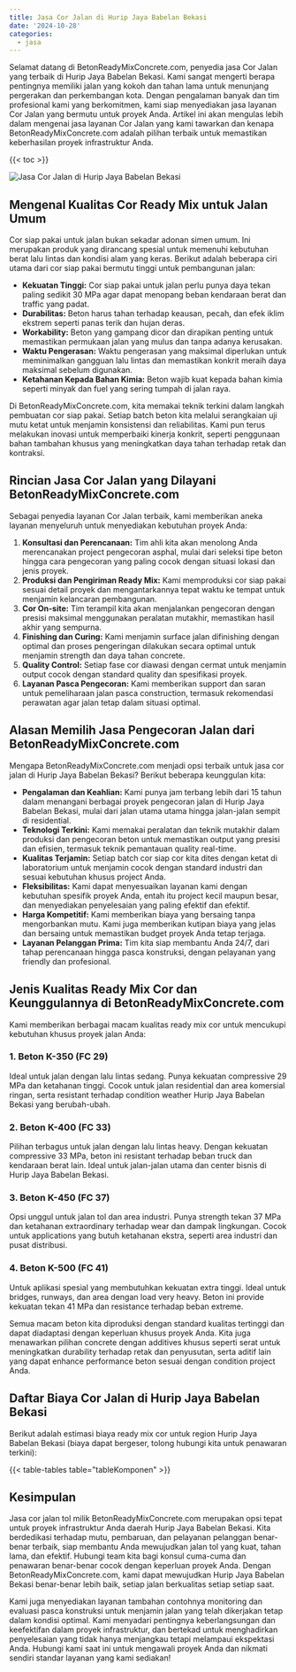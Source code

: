 ```yaml
---
title: Jasa Cor Jalan di Hurip Jaya Babelan Bekasi
date: '2024-10-28'
categories:
  - jasa
---
```


Selamat datang di BetonReadyMixConcrete.com, penyedia jasa Cor Jalan yang terbaik di Hurip Jaya Babelan Bekasi. Kami sangat mengerti berapa pentingnya memiliki jalan yang kokoh dan tahan lama untuk menunjang pergerakan dan perkembangan kota. Dengan pengalaman banyak dan tim profesional kami yang berkomitmen, kami siap menyediakan jasa layanan Cor Jalan yang bermutu untuk proyek Anda. Artikel ini akan mengulas lebih dalam mengenai jasa layanan Cor Jalan yang kami tawarkan dan kenapa BetonReadyMixConcrete.com adalah pilihan terbaik untuk memastikan keberhasilan proyek infrastruktur Anda.

{{< toc >}}

![Jasa Cor Jalan di Hurip Jaya Babelan Bekasi](https://betoncor8.github.io/cor/harga-beton-readymix-concrete%20(11).png)

## Mengenal Kualitas Cor Ready Mix untuk Jalan Umum

Cor siap pakai untuk jalan bukan sekadar adonan simen umum. Ini merupakan produk yang dirancang spesial untuk memenuhi kebutuhan berat lalu lintas dan kondisi alam yang keras. Berikut adalah beberapa ciri utama dari cor siap pakai bermutu tinggi untuk pembangunan jalan:

- **Kekuatan Tinggi:** Cor siap pakai untuk jalan perlu punya daya tekan paling sedikit 30 MPa agar dapat menopang beban kendaraan berat dan traffic yang padat.
- **Durabilitas:** Beton harus tahan terhadap keausan, pecah, dan efek iklim ekstrem seperti panas terik dan hujan deras.
- **Workability:** Beton yang gampang dicor dan dirapikan penting untuk memastikan permukaan jalan yang mulus dan tanpa adanya kerusakan.
- **Waktu Pengerasan:** Waktu pengerasan yang maksimal diperlukan untuk meminimalkan gangguan lalu lintas dan memastikan konkrit meraih daya maksimal sebelum digunakan.
- **Ketahanan Kepada Bahan Kimia:** Beton wajib kuat kepada bahan kimia seperti minyak dan fuel yang sering tumpah di jalan raya.

Di BetonReadyMixConcrete.com, kita memakai teknik terkini dalam langkah pembuatan cor siap pakai. Setiap batch beton kita melalui serangkaian uji mutu ketat untuk menjamin konsistensi dan reliabilitas. Kami pun terus melakukan inovasi untuk memperbaiki kinerja konkrit, seperti penggunaan bahan tambahan khusus yang meningkatkan daya tahan terhadap retak dan kontraksi.

## Rincian Jasa Cor Jalan yang Dilayani BetonReadyMixConcrete.com

Sebagai penyedia layanan Cor Jalan terbaik, kami memberikan aneka layanan menyeluruh untuk menyediakan kebutuhan proyek Anda:

1. **Konsultasi dan Perencanaan:** Tim ahli kita akan menolong Anda merencanakan project pengecoran asphal, mulai dari seleksi tipe beton hingga cara pengecoran yang paling cocok dengan situasi lokasi dan jenis proyek.
2. **Produksi dan Pengiriman Ready Mix:** Kami memproduksi cor siap pakai sesuai detail proyek dan mengantarkannya tepat waktu ke tempat untuk menjamin kelancaran pembangunan.
3. **Cor On-site:** Tim terampil kita akan menjalankan pengecoran dengan presisi maksimal menggunakan peralatan mutakhir, memastikan hasil akhir yang sempurna.
4. **Finishing dan Curing:** Kami menjamin surface jalan difinishing dengan optimal dan proses pengeringan dilakukan secara optimal untuk menjamin strength dan daya tahan concrete.
5. **Quality Control:** Setiap fase cor diawasi dengan cermat untuk menjamin output cocok dengan standard quality dan spesifikasi proyek.
6. **Layanan Pasca Pengecoran:** Kami memberikan support dan saran untuk pemeliharaan jalan pasca construction, termasuk rekomendasi perawatan agar jalan tetap dalam situasi optimal.

## Alasan Memilih Jasa Pengecoran Jalan dari BetonReadyMixConcrete.com

Mengapa BetonReadyMixConcrete.com menjadi opsi terbaik untuk jasa cor jalan di Hurip Jaya Babelan Bekasi? Berikut beberapa keunggulan kita:

- **Pengalaman dan Keahlian:** Kami punya jam terbang lebih dari 15 tahun dalam menangani berbagai proyek pengecoran jalan di Hurip Jaya Babelan Bekasi, mulai dari jalan utama utama hingga jalan-jalan sempit di residential.
- **Teknologi Terkini:** Kami memakai peralatan dan teknik mutakhir dalam produksi dan pengecoran beton untuk memastikan output yang presisi dan efisien, termasuk teknik pemantauan quality real-time.
- **Kualitas Terjamin:** Setiap batch cor siap cor kita dites dengan ketat di laboratorium untuk menjamin cocok dengan standard industri dan sesuai kebutuhan khusus project Anda.
- **Fleksibilitas:** Kami dapat menyesuaikan layanan kami dengan kebutuhan spesifik proyek Anda, entah itu project kecil maupun besar, dan menyediakan penyelesaian yang paling efektif dan efektif.
- **Harga Kompetitif:** Kami memberikan biaya yang bersaing tanpa mengorbankan mutu. Kami juga memberikan kutipan biaya yang jelas dan bersaing untuk memastikan budget proyek Anda tetap terjaga.
- **Layanan Pelanggan Prima:** Tim kita siap membantu Anda 24/7, dari tahap perencanaan hingga pasca konstruksi, dengan pelayanan yang friendly dan profesional.

## Jenis Kualitas Ready Mix Cor dan Keunggulannya di BetonReadyMixConcrete.com

Kami memberikan berbagai macam kualitas ready mix cor untuk mencukupi kebutuhan khusus proyek jalan Anda:

### 1\. Beton K-350 (FC 29)

Ideal untuk jalan dengan lalu lintas sedang. Punya kekuatan compressive 29 MPa dan ketahanan tinggi. Cocok untuk jalan residential dan area komersial ringan, serta resistant terhadap condition weather Hurip Jaya Babelan Bekasi yang berubah-ubah.

### 2\. Beton K-400 (FC 33)

Pilihan terbagus untuk jalan dengan lalu lintas heavy. Dengan kekuatan compressive 33 MPa, beton ini resistant terhadap beban truck dan kendaraan berat lain. Ideal untuk jalan-jalan utama dan center bisnis di Hurip Jaya Babelan Bekasi.

### 3\. Beton K-450 (FC 37)

Opsi unggul untuk jalan tol dan area industri. Punya strength tekan 37 MPa dan ketahanan extraordinary terhadap wear dan dampak lingkungan. Cocok untuk applications yang butuh ketahanan ekstra, seperti area industri dan pusat distribusi.

### 4\. Beton K-500 (FC 41)

Untuk aplikasi spesial yang membutuhkan kekuatan extra tinggi. Ideal untuk bridges, runways, dan area dengan load very heavy. Beton ini provide kekuatan tekan 41 MPa dan resistance terhadap beban extreme.

Semua macam beton kita diproduksi dengan standard kualitas tertinggi dan dapat diadaptasi dengan keperluan khusus proyek Anda. Kita juga menawarkan pilihan concrete dengan additives khusus seperti serat untuk meningkatkan durability terhadap retak dan penyusutan, serta aditif lain yang dapat enhance performance beton sesuai dengan condition project Anda.

## Daftar Biaya Cor Jalan di Hurip Jaya Babelan Bekasi

Berikut adalah estimasi biaya ready mix cor untuk region Hurip Jaya Babelan Bekasi (biaya dapat bergeser, tolong hubungi kita untuk penawaran terkini):

{{< table-tables table="tableKomponen" >}}

## Kesimpulan

Jasa cor jalan tol milik BetonReadyMixConcrete.com merupakan opsi tepat untuk proyek infrastruktur Anda daerah Hurip Jaya Babelan Bekasi. Kita berdedikasi terhadap mutu, pembaruan, dan pelayanan pelanggan benar-benar terbaik, siap membantu Anda mewujudkan jalan tol yang kuat, tahan lama, dan efektif. Hubungi team kita bagi konsul cuma-cuma dan penawaran benar-benar cocok dengan keperluan proyek Anda. Dengan BetonReadyMixConcrete.com, kami dapat mewujudkan Hurip Jaya Babelan Bekasi benar-benar lebih baik, setiap jalan berkualitas setiap setiap saat.

Kami juga menyediakan layanan tambahan contohnya monitoring dan evaluasi pasca konstruksi untuk menjamin jalan yang telah dikerjakan tetap dalam kondisi optimal. Kami menyadari pentingnya keberlangsungan dan keefektifan dalam proyek infrastruktur, dan bertekad untuk menghadirkan penyelesaian yang tidak hanya menjangkau tetapi melampaui ekspektasi Anda. Hubungi kami saat ini untuk mengawali proyek Anda dan nikmati sendiri standar layanan yang kami sediakan!
